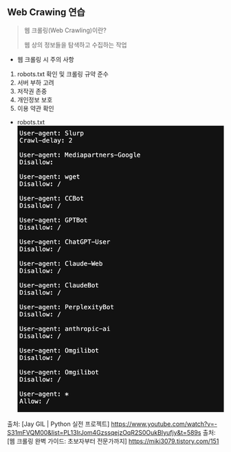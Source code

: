 ## Web Crawing 연습
> 웹 크롤링(Web Crawling)이란?
>
> 웹 상의 정보들을 탐색하고 수집하는 작업

- 웹 크롤링 시 주의 사항
1. robots.txt 확인 및 크롤링 규약 준수
2. 서버 부하 고려
3. 저작권 존중
4. 개인정보 보호
5. 이용 약관 확인

- robots.txt
![TransferMarkt_robots.txt](https://github.com/ganghyo/TransferMarkt/blob/main/TransferMarkt_robots.png)


출처: [Jay GIL | Python 실전 프로젝트] https://www.youtube.com/watch?v=-S31mFVQM00&list=PL13IrJom4GzssqejzOqR2S0OukBIyufjy&t=589s
출처: [웹 크롤링 완벽 가이드: 초보자부터 전문가까지] https://miki3079.tistory.com/151
